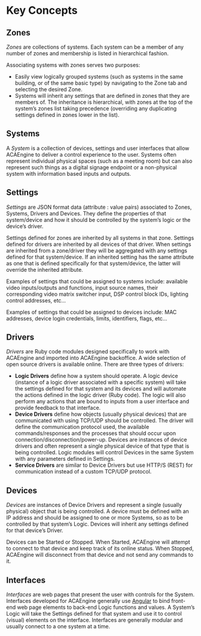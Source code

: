 # Key Concepts

## Zones

*Zones* are collections of systems. Each system can be a member of any number of zones and membership is listed in hierarchical fashion.

Associating systems with zones serves two purposes:

- Easily view logically grouped systems (such as systems in the same building, or of the same basic type) by navigating to the Zone tab and selecting the desired Zone.
- Systems will inherit any settings that are defined in zones that they are members of. The inheritance is hierarchical, with zones at the top of the system’s zones list taking precedence (overriding any duplicating settings defined in zones lower in the list).


## Systems

A *System* is a collection of devices, settings and user interfaces that allow ACAEngine to deliver a control experience to the user.
Systems often represent individual physical spaces (such as a meeting room) but can also represent such things as a digital signage endpoint or a non-physical system with information based inputs and outputs. 


## Settings

*Settings* are JSON format data (attribute : value pairs) associated to Zones, Systems, Drivers and Devices. They define the properties of that system/device and how it should be controlled by the system’s logic or the device’s driver.

Settings defined for zones are inherited by all systems in that zone. Settings defined for drivers are inherited by all devices of that driver. When settings are inherited from a zone/driver they will be aggregated with any settings defined for that system/device. If an inherited setting has the same attribute as one that is defined specifically for that system/device, the latter will override the inherited attribute.

Examples of settings that could be assigned to systems include: available video inputs/outputs and functions, input source names, their corresponding video matrix switcher input, DSP control block IDs, lighting control addresses, etc…

Examples of settings that could be assigned to devices include: MAC addresses, device login credentials, limits, identifiers, flags, etc... 


## Drivers

*Drivers* are Ruby code modules designed specifically to work with ACAEngine and imported into ACAEngine backoffice. A wide selection of open source drivers is available online. There are three types of drivers:


* **Logic Drivers** define how a system should operate. A logic device (instance of a logic driver associated with a specific system) will take the settings defined for that system and its devices and will automate the actions defined in the logic driver (Ruby code). The logic will also perform any actions that are bound to inputs from a user interface and provide feedback to that interface.
* **Device Drivers** define how objects (usually physical devices) that are communicated with using TCP/UDP should be controlled. The driver will define the communication protocol used, the available commands/responses and the processes that should occur upon connection/disconnection/power-up. Devices are instances of device drivers and often represent a single physical device of that type that is being controlled. Logic modules will control Devices in the same System with any parameters defined in Settings.
* **Service Drivers** are similar to Device Drivers but use HTTP/S (REST) for communication instead of a custom TCP/UDP protocol.


## Devices

*Devices* are instances of Device Drivers and represent a single (usually physical) object that is being controlled. A device must be defined with an IP address and should be assigned to one or more Systems, so as to be controlled by that system’s Logic. Devices will inherit any settings defined for that device’s Driver.

Devices can be Started or Stopped. When Started, ACAEngine will attempt to connect to that device and keep track of its online status. When Stopped, ACAEngine will disconnect from that device and not send any commands to it.


## Interfaces

*Interfaces* are web pages that present the user with controls for the System. Interfaces developed for ACAEngine generally use [Angular](https://angular.io/) to bind front-end web page elements to back-end Logic functions and values. A System’s Logic will take the Settings defined for that system and use it to control (visual) elements on the interface. Interfaces are generally modular and usually connect to a one system at a time.
